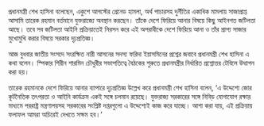 প্রধানমন্ত্রী শেখ হাসিনা বলেছেন, একুশে আগস্টের গ্রেনেড হামলা, অর্থ পাচারসহ দুর্নীতির একাধিক মামলায় সাজাপ্রাপ্ত আসামি তারেক রহমান বর্তমানে যুক্তরাজ্যে অবস্থান করছেন। তাঁকে দেশে ফিরিয়ে আনার বিষয়ে কিছু আইনগত জটিলতা আছে। তবে সব জটিলতা আইনি প্রক্রিয়াতেই নিরসন করে এই অপরাধীকে দেশে ফিরিয়ে আনা ও তাঁর প্রাপ্য সাজার মুখোমুখি করার বিষয়ে সরকার দৃঢ়প্রতিজ্ঞ।

আজ বুধবার জাতীয় সংসদে সংরক্ষিত নারী আসনের সদস্য ফরিদা ইয়াসমিনের প্রশ্নের জবাবে প্রধানমন্ত্রী শেখ হাসিনা এ কথা বলেন। স্পিকার শিরীন শারমিন চৌধুরীর সভাপতিত্বে বৈঠকের শুরুতে প্রধানমন্ত্রীর নির্ধারিত প্রশ্নোত্তর টেবিলে উত্থাপন করা হয়।

তারেক রহমানকে দেশে ফিরিয়ে আনার ব্যাপারে দৃঢ়প্রতিজ্ঞ উল্লেখ করে প্রধানমন্ত্রী শেখ হাসিনা বলেন, ‘এ উদ্দেশ্যে জোর কূটনৈতিক তৎপরতা ও আইনি কার্যক্রম একই সঙ্গে চলমান রয়েছে। যুক্তরাজ্য সরকারের সঙ্গে নিবিড় যোগাযোগ রক্ষার মাধ্যমে পররাষ্ট্র মন্ত্রণালয়সহ সরকারের সংশ্লিষ্ট দপ্তরগুলো এ উদ্দেশ্যেই কাজ করে যাচ্ছে। আশা করা যায়, এই প্রক্রিয়ায় ফলাফল আমরা অচিরেই দেখতে সক্ষম হব।’
